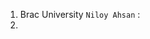 1. Brac University `Niloy Ahsan` : [](https://www.youtube.com/watch?v=oYElNqUyqZY&list=PLzzYtJMBTYCcVH56uHLz0f7eJI0JNAEyQ&index=1)
2. 